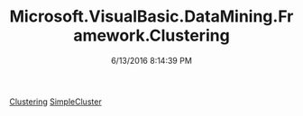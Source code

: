 ﻿---
title: Microsoft.VisualBasic.DataMining.Framework.Clustering
date: 6/13/2016 8:14:39 PM
---

[Clustering](T-Microsoft.VisualBasic.DataMining.Framework.Clustering.Clustering.html)
[SimpleCluster](T-Microsoft.VisualBasic.DataMining.Framework.Clustering.SimpleCluster.html)
